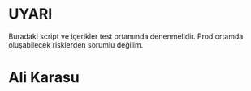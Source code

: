 # UYARI #

Buradaki script ve içerikler test ortamında denenmelidir. Prod ortamda oluşabilecek risklerden sorumlu değilim.

# Ali Karasu #
